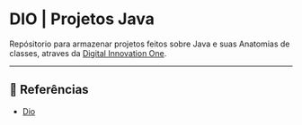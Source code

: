 # DIO | Projetos Java 

Repósitorio para armazenar projetos feitos sobre Java e suas Anatomias de classes, atraves da [Digital Innovation One](https://www.dio.me/).

---

## 🔎 Referências
- [Dio]()